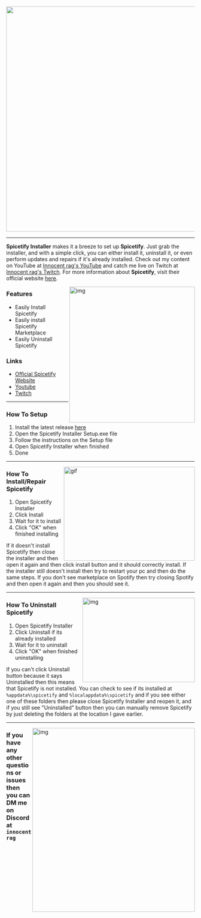 <h3 align="center"><a href="https://spicetify.app/"><img src="https://i.imgur.com/iwcLITQ.png" width="600px"></a></h3>


---

**Spicetify Installer** makes it a breeze to set up **Spicetify**. Just grab the installer, and with a simple click, you can either install it, uninstall it, or even perform updates and repairs if it's already installed. Check out my content on YouTube at [Innocent rag's YouTube](https://www.youtube.com/@innocentrag) and catch me live on Twitch at [Innocent rag's Twitch](https://www.twitch.tv/innocentrag). For more information about **Spicetify**, visit their official website [here](https://spicetify.app/).

<img src="https://i.imgur.com/DhDZSZR.png" alt="img" align="right" width="335px" height="362px">

### Features

- Easily Install Spicetify
- Easily install Spicetify Marketplace
- Easily Uninstall Spicetify

### Links

- [Official Spicetify Website](https://spicetify.app)
- [Youtube](https://www.youtube.com/@innocentrag)
- [Twitch](https://www.twitch.tv/innocentrag)

---

### How To Setup
1. Install the latest release [here](https://github.com/innocentrag/Spicetify-Installer/releases/latest)
2. Open the Spicetify Installer Setup.exe file
3. Follow the instructions on the Setup file
4. Open Spicetify Installer when finished
5. Done

---

<img src="https://i.imgur.com/OayuETJ.gif" alt="gif" align="right" width="350px" height="250px">

### How To Install/Repair Spicetify
1. Open Spicetify Installer
2. Click Install
3. Wait for it to install
4. Click "OK" when finished installing

If it doesn't install Spicetify then close the installer and then open it again and then click install button and it should correctly install. If the installer still doesn't install then try to restart your pc and then do the same steps. If you don't see marketplace on Spotify then try closing Spotify and then open it again and then you should see it.

---

<img src="https://i.imgur.com/cIh7Cah.gif" alt="img" align="right" width="300px" height="225px">

### How To Uninstall Spicetify
1. Open Spicetify Installer
2. Click Uninstall if its already installed
3. Wait for it to uninstall
4. Click "OK" when finished uninstalling

If you can't click Uninstall button because it says Uninstalled then this means that Spicetify is not installed.
You can check to see if its installed at `%appdata%\spicetify` and `%localappdata%\spicetify` and if you see either one of these folders then please close Spicetify Installer and reopen it, and if you still see "Uninstalled" button then you can manually remove Spicetify by just deleting the folders at the location I gave earlier.

---

<img src="https://i.imgur.com/rTlAw95.png" alt="img" align="right" width="434px" height="490px">

### If you have any other questions or issues then you can DM me on Discord at `innocentrag`
